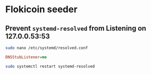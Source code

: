 # Flokicoin seeder

## Prevent `systemd-resolved` from Listening on 127.0.0.53:53

```sh
sudo nano /etc/systemd/resolved.conf
```
```ini
DNSStubListener=no
```
```sh
sudo systemctl restart systemd-resolved
```